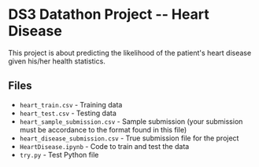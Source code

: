 # DS3 Datathon Project -- Heart Disease

This project is about predicting the likelihood of the patient's heart disease given his/her health statistics.


## Files
* `heart_train.csv` - Training data
* `heart_test.csv` - Testing data
* `heart_sample_submission.csv` - Sample submission (your submission must be accordance to the format found in this file)
* `heart_disease_submission.csv` - True submission file for the project
* `HeartDisease.ipynb` - Code to train and test the data
* `try.py` - Test Python file
